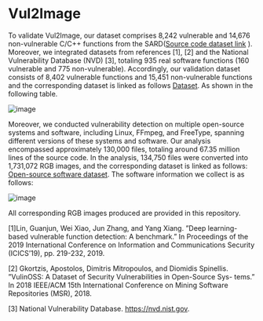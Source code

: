 # Vul2Image
To validate Vul2Image, our dataset
comprises 8,242 vulnerable and 14,676 non-vulnerable C/C++
functions from the SARD([Source code dataset link](https://pan.baidu.com/s/1_VFTR9FTq-pQOsy1SkQBRA?pwd=8878 )
). Moreover, we integrated datasets
from references [1], [2] and the National Vulnerability
Database (NVD) [3], totaling 935 real software functions
(160 vulnerable and 775 non-vulnerable). Accordingly, our
validation dataset consists of 8,402 vulnerable functions and
15,451 non-vulnerable functions and the corresponding dataset is linked as follows [Dataset](https://pan.baidu.com/s/16E3l0z2xAiZ8wq6tQskVBA?pwd=n3en). As shown in the following table.

![image](https://github.com/KLSEHB/Vul2image/assets/142284636/6706174a-5b1f-41e8-afd3-75e26f89e61f)

Moreover, we conducted vulnerability detection on multiple 
open-source systems and software, including Linux, FFmpeg,
and FreeType, spanning different versions of these systems and
software. Our analysis encompassed approximately 130,000
files, totaling around 67.35 million lines of the source code. In
the analysis, 134,750 files were converted into 1,731,072 RGB
images, and the corresponding dataset is linked as follows: [Open-source software dataset](https://pan.baidu.com/s/1_gMgkMhjs_xO1OiN_s8JVA?pwd=26ou). The software information we collect is as follows:

![image](https://github.com/KLSEHB/Vul2image/assets/142284636/2cba528c-930a-46ab-b22c-13fe058de843)

All corresponding RGB images produced are provided in this repository.

[1]Lin, Guanjun, Wei Xiao, Jun Zhang, and Yang Xiang. ”Deep learning-
based vulnerable function detection: A benchmark.” In Proceedings of
the 2019 International Conference on Information and Communications
Security (ICICS’19), pp. 219-232, 2019.

[2] Gkortzis, Apostolos, Dimitris Mitropoulos, and Diomidis Spinellis.
”VulinOSS: A Dataset of Security Vulnerabilities in Open-Source Sys-
tems.” In 2018 IEEE/ACM 15th International Conference on Mining
Software Repositories (MSR), 2018.

[3] National Vulnerability Database. https://nvd.nist.gov.

